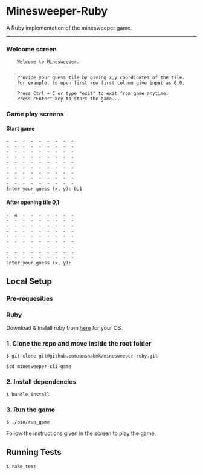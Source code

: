 # Minesweeper-Ruby

A Ruby implementation of the minesweeper game.

***

### Welcome screen

```
    Welcome to Minesweeper.


    Provide your guess tile by giving x,y coordinates of the tile.
    For example, to open first row first column give input as 0,0.

    Press Ctrl + C or type "exit" to exit from game anytime.
    Press "Enter" key to start the game...

```

### Game play screens

#### Start game

```
-  -  -  -  -  -  -  -  -
-  -  -  -  -  -  -  -  -
-  -  -  -  -  -  -  -  -
-  -  -  -  -  -  -  -  -
-  -  -  -  -  -  -  -  -
-  -  -  -  -  -  -  -  -
-  -  -  -  -  -  -  -  -
-  -  -  -  -  -  -  -  -
-  -  -  -  -  -  -  -  -
Enter your guess (x, y): 0,1
```

#### After opening tile 0,1

```
-  4  -  -  -  -  -  -  -
-  -  -  -  -  -  -  -  -
-  -  -  -  -  -  -  -  -
-  -  -  -  -  -  -  -  -
-  -  -  -  -  -  -  -  -
-  -  -  -  -  -  -  -  -
-  -  -  -  -  -  -  -  -
-  -  -  -  -  -  -  -  -
-  -  -  -  -  -  -  -  -
Enter your guess (x, y):
```
## Local Setup

### Pre-requesities

### Ruby

Download & Install ruby from [here](https://www.ruby-lang.org/en/downloads/) for your OS.

### 1. Clone the repo and move inside the root folder

`$ git clone git@github.com:anshabmk/minesweeper-ruby.git`

`$cd minesweeper-cli-game`

### 2. Install dependencies

`$ bundle install`

### 3. Run the game

`$ ./bin/run_game`

Follow the instructions given in the screen to play the game.

## Running Tests

`$ rake test`
